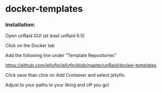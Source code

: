 # docker-templates

### Installation:

Open unRaid GUI (at least unRaid 6.5) 

Click on the Docker tab 

Add the following line under "Template Repositories" 

https://github.com/jellyfin/jellyfin/blob/master/unRaid/docker-templates

Click save than click on Add Container and select jellyfin.

Adjust to your paths to your liking and off you go!
